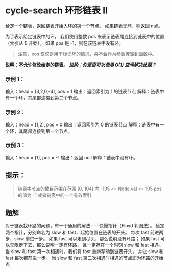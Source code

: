 # cycle-search 环形链表 II
给定一个链表，返回链表开始入环的第一个节点。 如果链表无环，则返回 null。

为了表示给定链表中的环，
我们使用整数 pos 来表示链表尾连接到链表中的位置（索引从 0 开始）。
如果 pos 是 -1，则在该链表中没有环。
> 注意，pos 仅仅是用于标识环的情况，并不会作为参数传递到函数中。

**说明：不允许修改给定的链表。**
***进阶：你是否可以使用 O(1) 空间解决此题？***

### 示例 1：
输入：head = [3,2,0,-4], pos = 1
输出：返回索引为 1 的链表节点
解释：链表中有一个环，其尾部连接到第二个节点。

### 示例 2：
输入：head = [1,2], pos = 0
输出：返回索引为 0 的链表节点
解释：链表中有一个环，其尾部连接到第一个节点。

### 示例 3：
输入：head = [1], pos = -1
输出：返回 null
解释：链表中没有环。

## 提示：
> 链表中节点的数目范围在范围 [0, 104] 内
> -105 <= Node.val <= 105
> pos 的值为 -1 或者链表中的一个有效索引

## 题解
对于链表找环路的问题，有一个通用的解法——快慢指针（Floyd 判圈法）。
给定两个指针，分别命名为 slow 和 fast，起始位置在链表的开头。
每次 fast 前进两步，slow 前进一步。
如果 fast 可以走到尽头，那么说明没有环路；
如果 fast 可以无限走下去，那么说明一定有环路，
且一定存在一个时刻 slow 和 fast 相遇。
当 slow 和 fast 第一次相遇时，我们将 fast 重新移动到链表开头，
并让 slow 和 fast 每次都前进一步。
当 slow 和 fast 第二次相遇时相遇的节点即为环路的开始点
